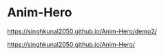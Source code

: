 # Anim-Hero

https://singhkunal2050.github.io/Anim-Hero/demo2/

https://singhkunal2050.github.io/Anim-Hero/
